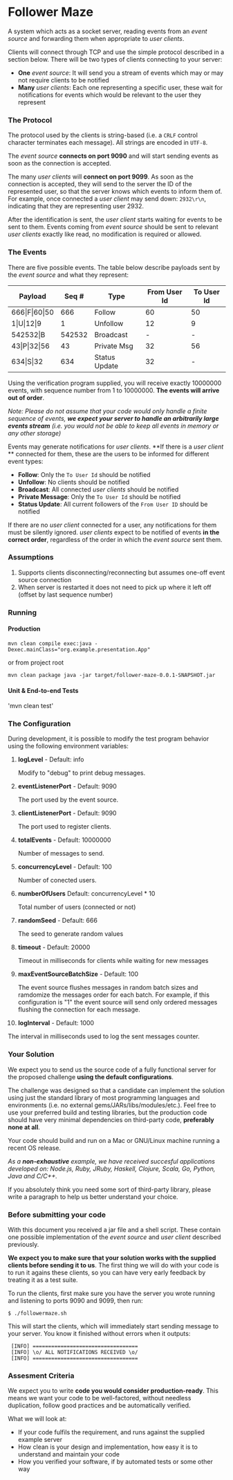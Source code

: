 # Follower Maze

A system which acts as a socket server, reading events from an *event source*
and forwarding them when appropriate to *user clients*.

Clients will connect through TCP and use the simple protocol described in a
section below. There will be two types of clients connecting to your server:

- **One** *event source*: It will send you a
stream of events which may or may not require clients to be notified
- **Many** *user clients*: Each one representing a specific user,
these wait for notifications for events which would be relevant to the
user they represent

### The Protocol
The protocol used by the clients is string-based (i.e. a `CRLF` control
character terminates each message). All strings are encoded in `UTF-8`.

The *event source* **connects on port 9090** and will start sending
events as soon as the connection is accepted.

The many *user clients* will **connect on port 9099**. As soon
as the connection is accepted, they will send to the server the ID of
the represented user, so that the server knows which events to
inform them of. For example, once connected a *user client* may send down:
`2932\r\n`, indicating that they are representing user 2932.

After the identification is sent, the *user client* starts waiting for
events to be sent to them. Events coming from *event source* should be
sent to relevant *user clients* exactly like read, no modification is
required or allowed.

### The Events
There are five possible events. The table below describe payloads
sent by the *event source* and what they represent:

| Payload                   | Seq #  | Type         | From User Id | To User Id |
|---------------------------|--------|--------------|--------------|------------|
|666&#124;F&#124;60&#124;50 | 666    | Follow       | 60           | 50         |
|1&#124;U&#124;12&#124;9    | 1      | Unfollow     | 12           | 9          |
|542532&#124;B              | 542532 | Broadcast    | -            | -          |
|43&#124;P&#124;32&#124;56  | 43     | Private Msg  | 32           | 56         |
|634&#124;S&#124;32         | 634    | Status Update| 32           | -          |

Using the verification program supplied, you will receive exactly 10000000 events,
with sequence number from 1 to 10000000. **The events will arrive out of order**.

*Note: Please do not assume that your code would only handle a finite sequence
of events, **we expect your server to handle an arbitrarily large events stream**
(i.e. you would not be able to keep all events in memory or any other storage)*

Events may generate notifications for *user clients*. **If there is a
*user client* ** connected for them, these are the users to be
informed for different event types:

* **Follow**: Only the `To User Id` should be notified
* **Unfollow**: No clients should be notified
* **Broadcast**: All connected *user clients* should be notified
* **Private Message**: Only the `To User Id` should be notified
* **Status Update**: All current followers of the `From User ID` should be notified

If there are no *user client* connected for a user, any notifications
for them must be silently ignored. *user clients* expect to be notified of
events **in the correct order**, regardless of the order in which the
*event source* sent them.

### Assumptions

1. Supports clients disconnecting/reconnecting but assumes one-off event source connection
2. When server is restarted it does not need to pick up where it left off (offset by last sequence number)


### Running

#### Production

`mvn clean compile exec:java -Dexec.mainClass="org.example.presentation.App"`

or from project root

`
mvn clean package
java -jar target/follower-maze-0.0.1-SNAPSHOT.jar
`

#### Unit & End-to-end Tests

'mvn clean test'

### The Configuration

During development, it is possible to modify the test program behavior using the 
following environment variables:

1. **logLevel** - Default: info

   Modify to "debug" to print debug messages.

2. **eventListenerPort** - Default: 9090

   The port used by the event source.

3. **clientListenerPort** - Default: 9090

   The port used to register clients.

4. **totalEvents** - Default: 10000000

   Number of messages to send.

5. **concurrencyLevel** - Default: 100

   Number of conected users.

6. **numberOfUsers** Default: concurrencyLevel * 10
	
   Total number of users (connected or not)

7. **randomSeed** - Default: 666
	
   The seed to generate random values

8. **timeout** - Default: 20000
	
   Timeout in milliseconds for clients while waiting for new messages

9. **maxEventSourceBatchSize** - Default: 100

   The event source flushes messages in random batch sizes and ramdomize the messages
   order for each batch. For example, if this configuration is "1" the event source 
   will send only ordered messages flushing the connection for each message.

10. **logInterval** - Default: 1000

   The interval in milliseconds used to log the sent messages counter.

### Your Solution
We expect you to send us the source code of a fully functional server for the
proposed challenge **using the default configurations**.

The challenge was designed so that a candidate can implement the
solution using just the standard library of most programming languages
and environments (i.e. no external gems/JARs/libs/modules/etc.). Feel
free to use your preferred build and testing libraries, but the production
code should have very minimal dependencies on third-party code,
**preferably none at all**.

Your code should build and run on a Mac or GNU/Linux machine running a
recent OS release.

*As a **non-exhaustive** example, we have received succesful applications
developed on: Node.js, Ruby, JRuby, Haskell, Clojure, Scala, Go, Python,
Java and C/C++.*

If you absolutely think you need some sort of third-party library,
please write a paragraph to help us better understand your choice.

### Before submitting your code
With this document you  received a jar file and a shell script. These
contain one possible implementation of the *event source* and *user
client* described previously.

**We expect you to make sure that your solution works with the
supplied clients before sending it to us**. The first thing we will do
with your code is to run it agains these clients, so you can have very
early feedback by treating it as a test suite.

To run the clients, first make sure you have the server you wrote
running and listening to ports 9090 and 9099, then run:

```
$ ./followermaze.sh
```

This will start the clients, which will immediately start sending
message to your server. You know it finished without errors when it
outputs:

```
 [INFO] ==================================
 [INFO] \o/ ALL NOTIFICATIONS RECEIVED \o/
 [INFO] ==================================
```

### Assesment Criteria
We expect you to write **code you would consider production-ready**.
This means we want your code to be well-factored, without needless
duplication, follow good practices and be automatically verified.

What we will look at:
- If your code fulfils the requirement, and runs against the
supplied example server
- How clean is your design and implementation, how easy it is to
understand and maintain your code
- How you verified your software, if by automated tests or some
other way
